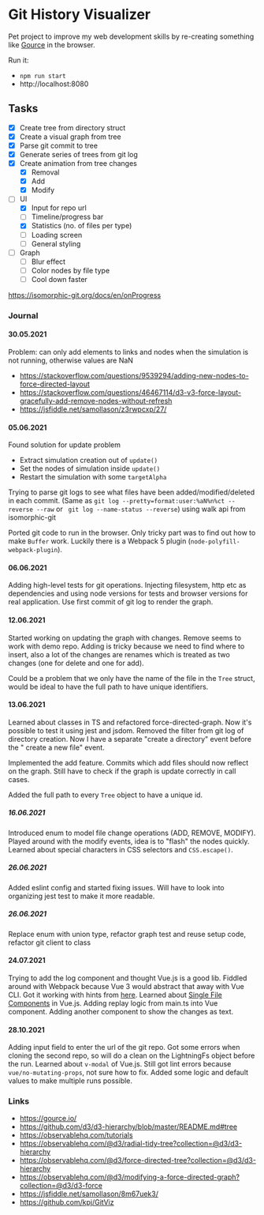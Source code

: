 # Git History Visualizer

Pet project to improve my web development skills by re-creating something like [Gource](https://gource.io/) in the
browser.

Run it:

- `npm run start`
- http://localhost:8080

## Tasks

- [x] Create tree from directory struct
- [x] Create a visual graph from tree
- [x] Parse git commit to tree
- [x] Generate series of trees from git log
- [x] Create animation from tree changes
    - [x] Removal
    - [x] Add
    - [x] Modify
- [ ] UI
    - [x] Input for repo url
    - [ ] Timeline/progress bar
    - [X] Statistics (no. of files per type)
    - [ ] Loading screen
    - [ ] General styling
- [ ] Graph
    - [ ] Blur effect
    - [ ] Color nodes by file type
    - [ ] Cool down faster

https://isomorphic-git.org/docs/en/onProgress

### Journal

#### 30.05.2021

Problem: can only add elements to links and nodes when the simulation is not running, otherwise values are NaN

- https://stackoverflow.com/questions/9539294/adding-new-nodes-to-force-directed-layout
- https://stackoverflow.com/questions/46467114/d3-v3-force-layout-gracefully-add-remove-nodes-without-refresh
- https://jsfiddle.net/samollason/z3rwpcxp/27/

#### 05.06.2021

Found solution for update problem

- Extract simulation creation out of `update()`
- Set the nodes of simulation inside `update()`
- Restart the simulation with some `targetAlpha`

Trying to parse git logs to see what files have been added/modified/deleted in each commit.
(Same as `git log --pretty=format:user:%aN%n%ct --reverse --raw` or ` git log --name-status --reverse`) using walk api
from isomorphic-git

Ported git code to run in the browser. Only tricky part was to find out how to make `Buffer` work. Luckily there is a
Webpack 5 plugin (`node-polyfill-webpack-plugin`).

#### 06.06.2021

Adding high-level tests for git operations. Injecting filesystem, http etc as dependencies and using node versions for
tests and browser versions for real application. Use first commit of git log to render the graph.

#### 12.06.2021

Started working on updating the graph with changes. Remove seems to work with demo repo. Adding is tricky because we
need to find where to insert, also a lot of the changes are renames which is treated as two changes (one for delete and
one for add).

Could be a problem that we only have the name of the file in the `Tree` struct, would be ideal to have the full path to
have unique identifiers.

#### 13.06.2021

Learned about classes in TS and refactored force-directed-graph. Now it's possible to test it using jest and jsdom.
Removed the filter from git log of directory creation. Now I have a separate "create a directory" event before the "
create a new file" event.

Implemented the add feature. Commits which add files should now reflect on the graph. Still have to check if the graph
is update correctly in call cases.

Added the full path to every `Tree` object to have a unique id.

##### 16.06.2021

Introduced enum to model file change operations (ADD, REMOVE, MODIFY). Played around with the modify events, idea is
to "flash" the nodes quickly. Learned about special characters in CSS selectors and `CSS.escape()`.

##### 26.06.2021

Added eslint config and started fixing issues. Will have to look into organizing jest test to make it more readable.

##### 26.06.2021

Replace enum with union type, refactor graph test and reuse setup code, refactor git client to class

#### 24.07.2021

Trying to add the log component and thought Vue.js is a good lib. Fiddled around with Webpack because Vue 3 would
abstract that away with Vue CLI. Got it working with hints
from [here](https://github.com/microsoft/TypeScript-Vue-Starter). Learned
about [Single File Components](https://v3.vuejs.org/guide/single-file-component.html#single-file-components) in Vue.js.
Adding replay logic from main.ts into Vue component. Adding another component to show the changes as text.

#### 28.10.2021

Adding input field to enter the url of the git repo. Got some errors when cloning the second repo, so will do a clean on
the LightningFs object before the run. Learned about `v-modal` of Vue.js. Still got lint errors
because `vue/no-mutating-props`, not sure how to fix.
Added some logic and default values to make multiple runs possible.

### Links

- https://gource.io/
- https://github.com/d3/d3-hierarchy/blob/master/README.md#tree
- https://observablehq.com/tutorials
- https://observablehq.com/@d3/radial-tidy-tree?collection=@d3/d3-hierarchy
- https://observablehq.com/@d3/force-directed-tree?collection=@d3/d3-hierarchy
- https://observablehq.com/@d3/modifying-a-force-directed-graph?collection=@d3/d3-force
- https://jsfiddle.net/samollason/8m67uek3/
- https://github.com/kpj/GitViz
